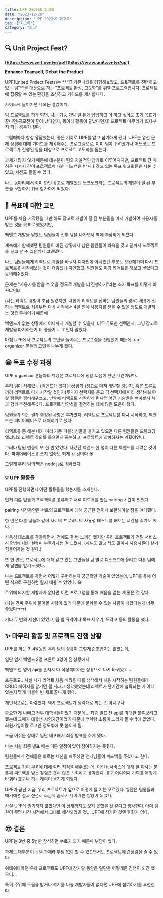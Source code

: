 ```yaml
---
title: UPF 2022SS 회고록
date: "2023-12-26"
description: "UPF 2022SS 회고록"
tag: ["회고록"]
category: "회고"
---
```


## **🔍 Unit Project Fest?**

**[https://www.unit.center/upf](https://www.unit.center/upf)**

**Enhance Teamself, Debut the Product**

UPF(United Project Festa)는 **“IT 커뮤니티를 경험해보았고, 프로젝트를 진행하고 있는 팀”**을 대상으로 하는 “프로젝트 완성, 고도화”를 위한 프로그램입니다. 프로젝트에 집중할 수 있는 환경을 조성하고 가이드를 제시합니다.

사이트에 들어가면 나오는 설명이다.

팀 프로젝트를 하게 되면, 나는 기능 개발 덜 된게 답답하고 더 하고 싶어도 초기 목표가 끝나면(공모전이 끝이 났다던지, 동아리 활동이 끝났다던지) 프로젝트 마무리가 흐지부지 되는 경우가 잦다.

그럴때마다 항상 답답했는데, 좋은 기회로 UPF를 알고 참가하게 됐다. UPF는 앞선 문제 상황에 대해 가이드를 제공해주는 프로그램으로, 이미 팀이 꾸려졌거나 어느정도 프로젝트가 진행된 팀을 대상으로 프로젝트 고도화를 돕는다.

과제가 많지 않기 때문에 대부분이 팀의 자율적인 참가로 이루어지지만, 프로젝트 간 매칭을 시켜서 같이 프로젝트에 대한 피드백을 받거나 갖고 있는 목표 & 고민들을 나눌 수 있고, 세션도 들을 수 있다.

나는 동아리에서 이미 한번 장고로 개발했던 노크노크라는 프로젝트의 개발이 덜 된 부분을 보완하기 위해 참가하게 되었다.

## 🤔 목표에 대한 고민

UPF를 처음 시작했을 때만 해도 장고로 개발이 덜 된 부분들을 마저 개발하여 사용자를 받는 것을 목표로 했었지만,

백엔드 개발을 맡았던 팀원들이 전부 팀을 나가면서 벽에 부딪히게 되었다.

계속해서 함께했던 팀원들이 바뀐 상황에서 남은 팀원들이 의욕을 갖고 끝까지 프로젝트를 끌고 갈 수 있을까가 고민됐다.

나는 팀원들에게 리액트로 기술을 바꿔서 디자인에 아쉬웠던 부분도 보완해가며 다시 프로젝트를 시작해보는 것이 어떻겠냐 제안했고, 팀원들도 마침 리액트를 해보고 싶었다고 동의해주었다.

문제는 "사용자를 받을 수 있을 정도로 개발을 더 진행하기"라는 초기 목표를 어떻게 바꾸냐인데

(나는 리액트 경험이 조금 있었지만, 새롭게 리액트를 접하는 팀원들의 경우) 새롭게 접하는 리액트로 처음부터 다시 시작해서 4달 안에 사용자를 받을 수 있을 정도로 개발하는 것은 무리이기 때문에

백엔드가 없는 상황에서 어디까지 개발할 수 있을지, 너무 무모한 선택인지, 그냥 장고로 개발을 마저하는게 더 좋을지.... 고민이 많았다.

마침 UPF에서 프로젝트의 고민을 들어주는 프로그램을 진행했기 때문에, upf organizer 분들께 고민을 나누게 됐다.

## 😁 목표 수정 과정

UPF organizer 분들과의 미팅은 프로젝트에 정말 도움이 됐던 시간이었다.

우리 팀이 처해있는 (백엔드가 없다는)상황과 (장고로 마저 개발할 것인지, 혹은 프론트끼리 리액트로 다시 시작할 것인지)두가지 선택지를 듣고 각 선택지에 따라 생각해봐야할 점들을 정리해주셨고, 만약에 리액트로 시작하게 된다면 어떤 기술들을 써야할지 책과 함께 추천해주셨다. 프로젝트 방향성을 결정하는 데에 많은 도움이 됐다.

팀원들과 의논 결과 결정된 사항은 후자였다. 리액트로 프로젝트를 다시 시작하고, 백엔드는 파이어베이스로 대체하기로 했다.

리액트를 좀 해본 내가 미리 기존 퍼블리싱들을 옮기고 있으면 다른 팀원들은 드림코딩 엘리님의 리액트 강의를 들으면서 공부하고, 프로젝트에 참여하자는 계획이었다.

그러다 팀원 변동이 또 한 번 있었다. 나갔던 백엔드 한 명이 다른 백엔드를 데려온 것이다. 파이어베이스를 쓰지 않아도 되게 된 것이다 😎

그렇게 우리 팀의 백은 node js로 정해졌다.

### **[💡 UPF 활동들](https://temp-ha3.tistory.com/147#%F-%-F%--%A-%--UPF%--%ED%--%-C%EB%-F%--%EB%--%A-)**

UPF를 진행하면서 어떤 활동들을 했는지를 소개한다.

먼저 다른 팀들과 프로젝트를 공유하고 서로 피드백을 받는 pairing 시간이 있었다.

pairing 시간동안은 서로의 프로젝트에 대해 궁금한 점이나 보완해야할 점을 얘기했다.

한 번은 다른 팀들과 같이 서로의 프로젝트의 사용성 테스트를 해보는 시간을 갖기도 했다.

사용성 테스트를 관찰하면서, 전에도 한 번 느끼긴 했지만 우리 프로젝트가 정말 서비스 사용법에 대한 설명이 부족하다는 걸 느꼈다. (메뉴도 많고 탭도 많아서 사용자들이 찾기 힘들어하는 것 같다.)

또 한 번은, 프로젝트에 대해 갖고 있는 고민들을 팀 별로 디스코드에 올리고 다른 팀에게 답변을 받기도 했다.

나는 프로젝트를 하면서 어떻게 구현하는지 궁금했던 기술이 있었는데, UPF를 통해 어떤 식으로 구현하면 될지 배울 수 있었다. 😁

주위에 의지할 개발자가 없다면 이런 프로그램을 통해 배움을 얻는 게 좋은 것 같다.

(나는 진짜 주위에 물어볼 사람이 없기 때문에 물어볼 수 있는 사람이 생겼다는게 너무 좋았다ㅠㅠ)

기타 두 번의 세션이 있었고, 팀 별 규칙이나 목표 세우기, 모각코 등의 활동을 했다.

## ✨ 마무리 활동 및 프로젝트 진행 상황

UPF를 하는 3-4달동안 우리 팀의 상황이 그렇게 순조롭지는 않았는데,

일단 앞서 백엔드 2명 프론트 3명이 된 상황에서

백엔드 한 명이 api를 혼자서 다 작성해야하는 상황으로 다시 바뀌었고....

프론트도.. 사실 내가 리액트 처음 배웠을 때를 생각해서 처음 시작하는 팀원들에게 CRUD 페이지를 맡기면 될 거라고 생각했었는데 리액트가 단기간에 습득되는 게 아니었는지 몇개 퍼블이 빈 채로 끝나게 됐다.

개인적으로는 아쉬웠다. 역시 프로젝트가 생각대로 되는 건 아니구나

중요한 게 나빼고 전부 대학생들이었기 때문에... 최종 발표 전 api를 최대한 붙여보려고 했는데 그때가 대학생 시험기간이었기 때문에 백이랑 소통이 느리게 될 수밖에 없었다. 회원가입이랑 로그인 정도밖에 못 붙이게 됨.

조금 아쉬운 상태로 일단 배포해서 최종 발표를 하게 됐다.

나는 사실 최종 발표 때는 다른 일정이 있어 참여하지는 못했다.

팀원들에게 전해들은 바로는 세션을 해주셨던 연사님들이 피드백을 주셨다고 한다.

프로젝트 기획 부분에 대해 여러 지적을 해주셨는데, 이런 it 서비스에 대해 잘 아시는 분들께 피드백을 받는 경험은 흔치 않은 기회라고 생각한다. 듣고 어디어디 기획을 어떻게 바꿔야 겠구나 하는 계획이 생기게 되었다.

UPF가 끝난 지금, 우리 프로젝트가 앞으로 어떻게 될 지는 모르겠다. 일단은 팀원들과 얘기해본 결과 천천히 조금씩 끝까지 나아가는 방향이 되었다.

사실 UPF에 참가하지 않았다면 이 상태까지도 오지 못했을 것 같다고 생각한다. 아마 팀원이 두명 나간 시점에서 그대로 해산되었을 것... UPF에 참가한 것엔 후회가 없다.

## 😎 결론

UPF는 8번 중 5번만 참석하면 수료가 되기 때문에 부담이 없다.

과제도 대부분이 선택 과제라 부담 없이 할 수 있으면서도 프로젝트에 긴장감을 줄 수 있다.

위태위태하던 우리 프로젝트도 UPF에 참가할 동안은 일단은 어떻게든 진행이 되긴 했으니...

특히 주위에 도움을 받거나 얘기를 나눌 개발자들이 없다면 UPF에 참여하기를 추천한다.
